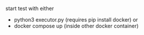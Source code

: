 start test with either
* python3 executor.py (requires pip install docker) or
* docker compose up (inside other docker container)


